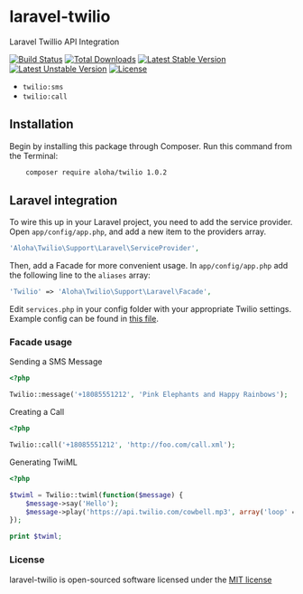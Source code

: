 laravel-twilio
===============
Laravel Twillio API Integration

[![Build Status](https://travis-ci.org/aloha/laravel-twilio.svg)](https://travis-ci.org/aloha/laravel-twilio)
[![Total Downloads](https://poser.pugx.org/aloha/twilio/downloads.svg)](https://packagist.org/packages/aloha/twilio)
[![Latest Stable Version](https://poser.pugx.org/aloha/twilio/v/stable.svg)](https://packagist.org/packages/aloha/twilio)
[![Latest Unstable Version](https://poser.pugx.org/aloha/twilio/v/unstable.svg)](https://packagist.org/packages/aloha/twilio)
[![License](https://poser.pugx.org/aloha/twilio/license.svg)](https://packagist.org/packages/aloha/twilio)

- `twilio:sms`
- `twilio:call`

## Installation

Begin by installing this package through Composer. Run this command from the Terminal:

```bash
    composer require aloha/twilio 1.0.2
```

## Laravel integration

To wire this up in your Laravel project, you need to add the service provider. Open `app/config/app.php`, and add a new item to the providers array.

```php
'Aloha\Twilio\Support\Laravel\ServiceProvider',
```

Then, add a Facade for more convenient usage. In `app/config/app.php` add the following line to the `aliases` array:

```php
'Twilio' => 'Aloha\Twilio\Support\Laravel\Facade',
```

Edit `services.php` in your config folder with your appropriate Twilio settings. Example config can be found in [this file](src/config/services.php).

### Facade usage

Sending a SMS Message

```php
<?php

Twilio::message('+18085551212', 'Pink Elephants and Happy Rainbows');
```

Creating a Call

```php
<?php

Twilio::call('+18085551212', 'http://foo.com/call.xml');
```

Generating TwiML

```php
<?php

$twiml = Twilio::twiml(function($message) {
    $message->say('Hello');
    $message->play('https://api.twilio.com/cowbell.mp3', array('loop' => 5));
});

print $twiml;
```

### License

laravel-twilio is open-sourced software licensed under the [MIT license](http://opensource.org/licenses/MIT)

